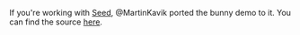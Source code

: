 If you're working with [Seed](https://github.com/seed-rs/seed), @MartinKavik ported the bunny demo to it. You can find the source [here](https://github.com/seed-rs/seed/tree/master/examples/bunnies).
